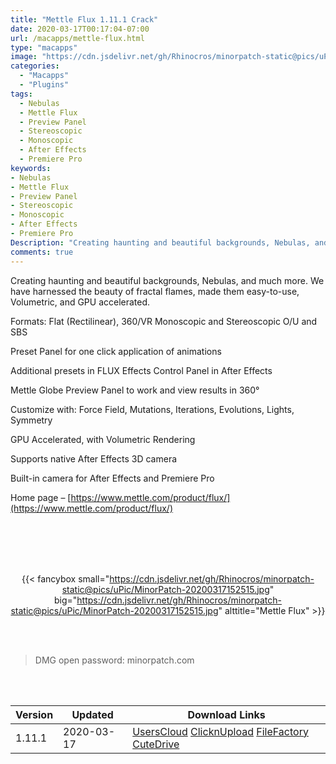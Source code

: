 ```yaml
---
title: "Mettle Flux 1.11.1 Crack"
date: 2020-03-17T00:17:04-07:00
url: /macapps/mettle-flux.html
type: "macapps"
image: "https://cdn.jsdelivr.net/gh/Rhinocros/minorpatch-static@pics/uPic/36Bs3o.jpg"
categories:
  - "Macapps"
  - "Plugins"
tags:
  - Nebulas
  - Mettle Flux
  - Preview Panel
  - Stereoscopic
  - Monoscopic
  - After Effects
  - Premiere Pro
keywords:
- Nebulas
- Mettle Flux
- Preview Panel
- Stereoscopic
- Monoscopic
- After Effects
- Premiere Pro
Description: "Creating haunting and beautiful backgrounds, Nebulas, and much more. We have harnessed the beauty of fractal flames, made them easy-to-use, Volumetric, and GPU accelerated."
comments: true
---
```


Creating haunting and beautiful backgrounds, Nebulas, and much more. We have harnessed the beauty of fractal flames, made them easy-to-use, Volumetric, and GPU accelerated.


Formats: Flat (Rectilinear), 360/VR Monoscopic and Stereoscopic O/U and SBS

Preset Panel for one click application of animations

Additional presets in FLUX Effects Control Panel in After Effects

Mettle Globe Preview Panel to work and view results in 360°

Customize with: Force Field, Mutations, Iterations, Evolutions, Lights, Symmetry

GPU Accelerated, with Volumetric Rendering

Supports native After Effects 3D camera

Built-in camera for After Effects and Premiere Pro




Home page – [https://www.mettle.com/product/flux/](https://www.mettle.com/product/flux/)


<br/>
<br/>
<script async src="https://pagead2.googlesyndication.com/pagead/js/adsbygoogle.js"></script>
<ins class="adsbygoogle"
     style="display:block; text-align:center;"
     data-ad-layout="in-article"
     data-ad-format="fluid"
     data-ad-client="ca-pub-8746275014476192"
     data-ad-slot="5144997159"></ins>
<script>
     (adsbygoogle = window.adsbygoogle || []).push({});
</script>
<br/>
<br/>


<center>

{{< fancybox small="https://cdn.jsdelivr.net/gh/Rhinocros/minorpatch-static@pics/uPic/MinorPatch-20200317152515.jpg" big="https://cdn.jsdelivr.net/gh/Rhinocros/minorpatch-static@pics/uPic/MinorPatch-20200317152515.jpg" alttitle="Mettle Flux" >}}

</center>

<br/>
<br/>


> DMG open password: minorpatch.com

<br/>

<br/>
<div id="history_version" class="history_version">

| Version | Updated | Download Links |
| ---- | ---- | ---- |
| 1.11.1 | 2020-03-17 | [UsersCloud](https://ouo.io/bOsbqX)   [ClicknUpload](https://ouo.io/aUgotaX)   [FileFactory](https://ouo.io/bHPUYt)   [CuteDrive](https://ouo.io/4QQKgt) |

</div>
